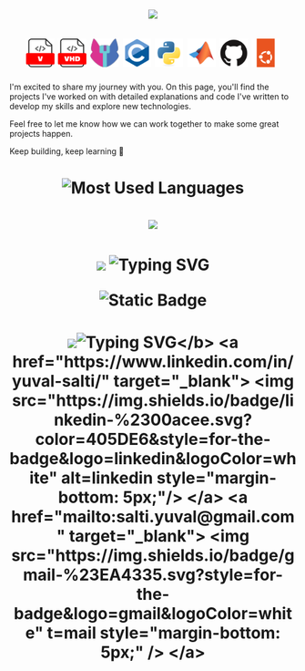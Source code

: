 <h1 align = "center">
  
  [comment]: <> (Hello)
  <img src="https://readme-typing-svg.demolab.com?font=Fira+Code&duration=1000&center=true&multiline=true&repeat=True&width=450&height=60&lines=Hi%2C+I'm+Yuva!;I'm+a+EE+student 👋🏻 👨🏻‍💻‍💻">

   <!-- Verilog -->
   <img src="https://github.com/YuvalSalti/YuvalSalti/blob/main/verilog.svg?raw=true" alt="Verilog" width="50" height="50"/>
   <!-- VHDL -->
   <img src="https://github.com/YuvalSalti/YuvalSalti/blob/main/vhdl.svg?raw=true" alt="VHDL" width="50" height="50"/>  
   <!-- Yosys -->
   <img src="https://github.com/YuvalSalti/YuvalSalti/blob/main/yosys.png?raw=true" alt="Yosys" width="50" height="50"/>
   <!-- C -->
   <img src="https://raw.githubusercontent.com/devicons/devicon/master/icons/c/c-original.svg" alt="C" width="50" height="50"/>
   <!-- Python -->
   <img src="https://raw.githubusercontent.com/devicons/devicon/master/icons/python/python-original.svg" alt="Python" width="50" height="50"/>
   <!-- MATLAB -->
   <img src="https://raw.githubusercontent.com/devicons/devicon/master/icons/matlab/matlab-original.svg" alt="MATLAB" width="50" height="50"/>
   <!-- GitHub -->
   <img src="https://raw.githubusercontent.com/devicons/devicon/master/icons/github/github-original.svg" alt="GitHub" width="50" height="50"/>
   <!-- Ubuntu -->
   <img src="https://raw.githubusercontent.com/devicons/devicon/master/icons/ubuntu/ubuntu-original.svg" alt="Ubuntu" width="50" height="50"/>
  
</h1>

<div>
  <p>I'm excited to share my journey with you. On this page, you'll find the projects I've worked on with detailed explanations and code I've written to develop my skills and explore new technologies.</p>
  <p>Feel free to let me know how we can work together to make some great projects happen.</p>
  <p>Keep building, keep learning 🚀</p>

<h1 align = "center">
  
  ![Most Used Languages](https://github-readme-stats.vercel.app/api/top-langs/?username=YuvalSalti&theme=darcula&hide_border=true&background=FFFFFF00&hide=jupyter%20notebook)
  
  <img src="https://img.shields.io/badge/dynamic/json?logo=github&label=GitHub%20Stars&style=for-the-badge&query=%24.stars&url=https://api.github-star-counter.workers.dev/user/YuvalSalti" >
</h1>

<h1 align = "center">

<!-- more skills -->
<img src="https://media2.giphy.com/media/QssGEmpkyEOhBCb7e1/giphy.gif?cid=ecf05e47a0n3gi1bfqntqmob8g9aid1oyj2wr3ds3mg700bl&rid=giphy.gif" width ="25"><b> ![Typing SVG](https://readme-typing-svg.demolab.com?font=Fira+Code&duration=1000&pause=1000&center=true&multiline=true&width=200&height=35&lines=More+skills)</b>

  ![Static Badge](https://img.shields.io/badge/%20RISC--V-blue?style=for-the-badge&logo=RISC-V&logoColor=yellow)
  
</h1>  

<h1 align = "center">
  
  <img src="https://thumbs.gfycat.com/HeftyGreenAidi-max-1mb.gif" width ="80"><b>![Typing SVG](https://readme-typing-svg.demolab.com?font=Fira+Code&duration=1000&pause=1000&center=true&multiline=true&width=170&height=35&lines=Let's+talk!)</b>
  <a href="https://www.linkedin.com/in/yuval-salti/" target="_blank">
  <img src="https://img.shields.io/badge/linkedin-%2300acee.svg?color=405DE6&style=for-the-badge&logo=linkedin&logoColor=white" alt=linkedin style="margin-bottom: 5px;"/>
  </a>
  <a href="mailto:salti.yuval@gmail.com" target="_blank">
  <img src="https://img.shields.io/badge/gmail-%23EA4335.svg?style=for-the-badge&logo=gmail&logoColor=white" t=mail style="margin-bottom: 5px;" />
  </a>
  
</h1>  

